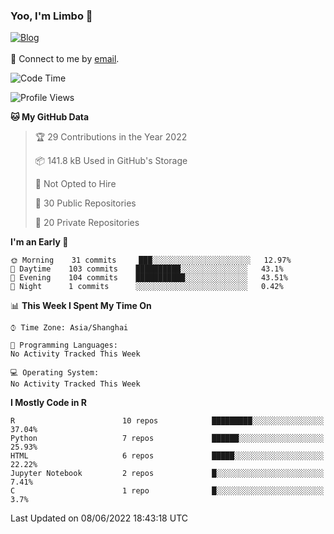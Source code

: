 ### Yoo, I'm Limbo 👋
 [![Blog](https://img.shields.io/badge/Limbo-Blog-blue)](https://limboblog.netlify.app/)
<br></br>
💬 Connect to me by [email](mailto:limbowx1996@162.com). 
<!--START_SECTION:waka-->
![Code Time](http://img.shields.io/badge/Code%20Time-0%20secs-blue)

![Profile Views](http://img.shields.io/badge/Profile%20Views-0-blue)

**🐱 My GitHub Data** 

> 🏆 29 Contributions in the Year 2022
 > 
> 📦 141.8 kB Used in GitHub's Storage 
 > 
> 🚫 Not Opted to Hire
 > 
> 📜 30 Public Repositories 
 > 
> 🔑 20 Private Repositories  
 > 
**I'm an Early 🐤** 

```text
🌞 Morning    31 commits     ███░░░░░░░░░░░░░░░░░░░░░░   12.97% 
🌆 Daytime    103 commits    ██████████░░░░░░░░░░░░░░░   43.1% 
🌃 Evening    104 commits    ███████████░░░░░░░░░░░░░░   43.51% 
🌙 Night      1 commits      ░░░░░░░░░░░░░░░░░░░░░░░░░   0.42%

```


📊 **This Week I Spent My Time On** 

```text
⌚︎ Time Zone: Asia/Shanghai

💬 Programming Languages: 
No Activity Tracked This Week

💻 Operating System: 
No Activity Tracked This Week

```

**I Mostly Code in R** 

```text
R                        10 repos            █████████░░░░░░░░░░░░░░░░   37.04% 
Python                   7 repos             ██████░░░░░░░░░░░░░░░░░░░   25.93% 
HTML                     6 repos             █████░░░░░░░░░░░░░░░░░░░░   22.22% 
Jupyter Notebook         2 repos             █░░░░░░░░░░░░░░░░░░░░░░░░   7.41% 
C                        1 repo              █░░░░░░░░░░░░░░░░░░░░░░░░   3.7%

```



 Last Updated on 08/06/2022 18:43:18 UTC
<!--END_SECTION:waka-->
